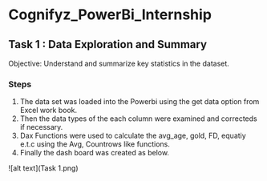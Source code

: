 # Cognifyz_PowerBi_Internship
## Task 1 : Data Exploration and Summary
Objective: Understand and summarize key statistics in the dataset.
### Steps
1. The data set was loaded into the Powerbi using the get data option from Excel work book.
2. Then the data types of the each column were examined and correcteds if necessary.
3. Dax Functions were  used to calculate the avg_age, gold, FD, equatiy e.t.c using the Avg, Countrows like functions.
4. Finally the dash board was created as below.

![alt text](Task 1.png)


